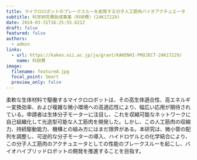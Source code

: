 ```yaml
---
title: マイクロロボットのブレークスルーを創発する分子人工筋肉バイオアクチュエータ
subtitle: 科学研究費助成事業（科研費）(24K17229)
date: 2024-03-31T16:25:55.621Z
draft: false
featured: false
authors:
  - admin
links:
  - url: https://kaken.nii.ac.jp/ja/grant/KAKENHI-PROJECT-24K17229/
    name: 科研費
image:
  filename: featured.jpg
  focal_point: Smart
  preview_only: false
---
```

柔軟な生体材料で駆働するマイクロロボットは、その高生体適合性、高エネルギー変換効率、および複雑な微小環境への高適応性により、幅広い応用が期待されている。申請者は生体分子モーターに注目し、これを収縮可能なネットワークに自己組織化して光造型可能な人工筋肉を開発した。しかし、この人工筋肉の収縮力、持続駆動能力、機構との組み方にはまだ限界がある。本研究は、微小管の配列を調整し、可逆的な分子モーターの導入、ハイドロゲルとの化学結合により、この分子人工筋肉のアクチュエータとしての性能のブレークスルーを起こし、バイオハイブリッドロボットの開発を推進することを目指す。